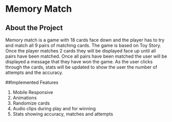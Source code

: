 # Memory Match

## About the Project

Memory match is a game with 18 cards face down and the player has to try and match all 9 pairs of matching cards. The game is based on Toy Story.
Once the player matches 2 cards they will be displayed face up until all pairs have been matched. Once all pairs have been matched the user will be
displayed a message that they have won the game. As the user clicks through the cards, stats will be updated to show the user the number of attempts and the accuracy.

##Implemented Features
1. Mobile Responsive
2. Animations
3. Randomize cards
4. Audio clips during play and for winning
5. Stats showing accuracy, matches and attempts
